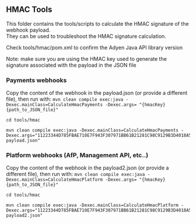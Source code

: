 ## HMAC Tools

This folder contains the tools/scripts to calculate the HMAC signature of the webhook payload.  
They can be used to troubleshoot the HMAC signature calculation.

Check tools/hmac/pom.xml to confirm the Adyen Java API library version

Note: make sure you are using the HMAC key used to generate the signature associated with the payload in the JSON file

### Payments webhooks

Copy the content of the webhook in the payload.json (or provide a different file), then run with: 
`mvn clean compile exec:java -Dexec.mainClass=CalculateHmacPayments -Dexec.args= "{hmacKey} {path_to_JSON_file}"`
```
cd tools/hmac

mvn clean compile exec:java -Dexec.mainClass=CalculateHmacPayments -Dexec.args="11223344D785FBAE710E7F943F307971BB61B21281C98C9129B3D4018A57B2EB payload.json"
```

### Platform webhooks (AfP, Management API, etc..)

Copy the content of the webhook in the payload2.json (or provide a different file), then run with: 
`mvn clean compile exec:java -Dexec.mainClass=CalculateHmacPlatform -Dexec.args= "{hmacKey} {path_to_JSON_file}"`
```
cd tools/hmac

mvn clean compile exec:java -Dexec.mainClass=CalculateHmacPlatform -Dexec.args="11223344D785FBAE710E7F943F307971BB61B21281C98C9129B3D4018A57B2EB payload2.json"
```